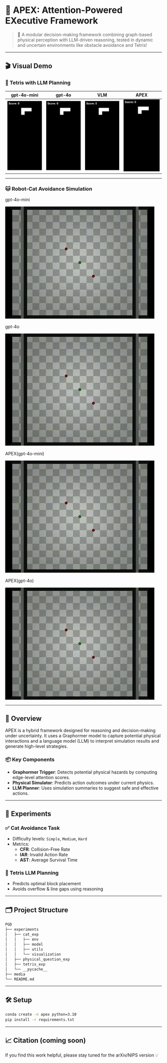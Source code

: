 # 🧠 APEX: Attention-Powered EXecutive Framework

> 🚀 A modular decision-making framework combining graph-based physical perception with LLM-driven reasoning, tested in dynamic and uncertain environments like obstacle avoidance and Tetris!

---

## 🎬 Visual Demo

### 🧱 Tetris with LLM Planning

| gpt-4o-mini                            | gpt-4o                            | VLM                            | APEX                            |
|----------------------------------------|-----------------------------------|--------------------------------|---------------------------------|
| ![](media/gpt-4o-mini_action_diff.gif) | ![](media/gpt-4o_action_diff.gif) | ![](media/VLM_action_diff.gif) | ![](media/APEX_action_diff.gif) |

---

### 🐱 Robot-Cat Avoidance Simulation
gpt-4o-mini

![](media/cat/turing_cat_llm_Simple_LLM_gpt-4o-mini.gif)

gpt-4o

![](media/cat/turing_cat_llm_Simple_LLM_gpt-4o.gif)

APEX(gpt-4o-mini)

![](media/cat/turing_cat_llm_Simple_APEX_gpt-4o-mini.gif)

APEX(gpt-4o)

![](media/cat/turing_cat_llm_Simple_APEX_gpt-4o.gif)

---

## 🌌 Overview
APEX is a hybrid framework designed for reasoning and decision-making under uncertainty. It uses a Graphormer model to capture potential physical interactions and a language model (LLM) to interpret simulation results and generate high-level strategies.

### 📦 Key Components
- **Graphormer Trigger**: Detects potential physical hazards by computing edge-level attention scores.
- **Physical Simulator**: Predicts action outcomes under current physics.
- **LLM Planner**: Uses simulation summaries to suggest safe and effective actions.

---

## 🧪 Experiments

### ✅ Cat Avoidance Task
- Difficulty levels: `Simple`, `Medium`, `Hard`
- Metrics:
  - **CFR**: Collision-Free Rate
  - **IAR**: Invalid Action Rate
  - **AST**: Average Survival Time

### 🧱 Tetris LLM Planning
- Predicts optimal block placement
- Avoids overflow & line gaps using reasoning

---

## 🗂 Project Structure
```
PGD
├── experiments
│   ├── cat_exp
│   │   ├── env
│   │   ├── model
│   │   ├── utils
│   │   └── visualization
│   ├── physical_question_exp
│   ├── tetris_exp
│   └── __pycache__
├── media
└── README.md
```

---

## 🛠 Setup
```bash
conda create -n apex python=3.10
pip install -r requirements.txt
```

---

## 📈 Citation (coming soon)

If you find this work helpful, please stay tuned for the arXiv/NIPS version 💡

